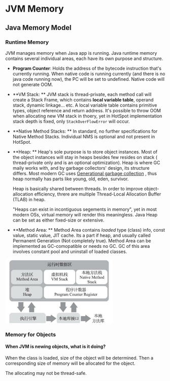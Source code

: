 # JVM Memory 

## Java Memory Model

### Runtime Memory

JVM manages memory when Java app is running. Java runtime memory contains several individual areas, each have its own purpose and structure.

- **Program Counter**: Holds the address of the bytecode instruction that's currently running. When native code is running currently (and there is no java code running now), the PC will be set to undefined. Native code will not generate OOM.

- **VM Stack: ** JVM stack is thread-private, each method call will create a Stack Frame, which contains **local variable table**, operand stack, dynamic linkage... etc.  A local variable table contains primitive types, object reference and return address. It's possible to throw OOM when allocating new VM stack in thoery, yet in HotSpot implementation stack depth is fixed, only `StackOverFlowError` will occur.

- **Native Method Stacks: ** In standard, no further specifications for Native Method Stacks. Individual NMS is optional and not present in HotSpot.

- **Heap: ** Heap's sole purpose is to store object instances. Most of the object instances will stay in heaps besides few resides on stack ( thread-private only and is an optional optimization). Heap is where GC maily works with, and by garbage collectors' design, its structure differs. Most modern GC uses [Generational garbage collection](https://en.wikipedia.org/wiki/Tracing_garbage_collection#Generational_GC_(ephemeral_GC)) , thus heap normally has parts like young, old, eden, survivor. 

  Heap is basically shared between threads. In order to improve object-allocation efficiency, threre are multiple Thread-Local Allocation Buffer (TLAB) in heap.

  "Heaps can exist in incontiguous segements in memory", yet in most modern OSs, virtual memory will render this meaningless. Java Heap can be set as either fixed-size or extensive.

- **Method Area: ** Method Area contains *loaded* type (class) info, const value, static value, JIT cache. Its a part if heap, and usually called Permanent Generation (Not completely true). Method Area can be implemented as GC-comopatible or needs no GC. GC of this area involves constant pool and uninstall of loaded classes.

<img src="./images/mem-1.png" alt="image-20210913155833692" style="zoom:33%;" />

### Memory for Objects

#### When JVM is newing objects, what is it doing?

When the class is loaded,  size of the object will be determined. Then a corresponding size of memory will be allocated for the object. 

The allocating may not be thread-safe. 